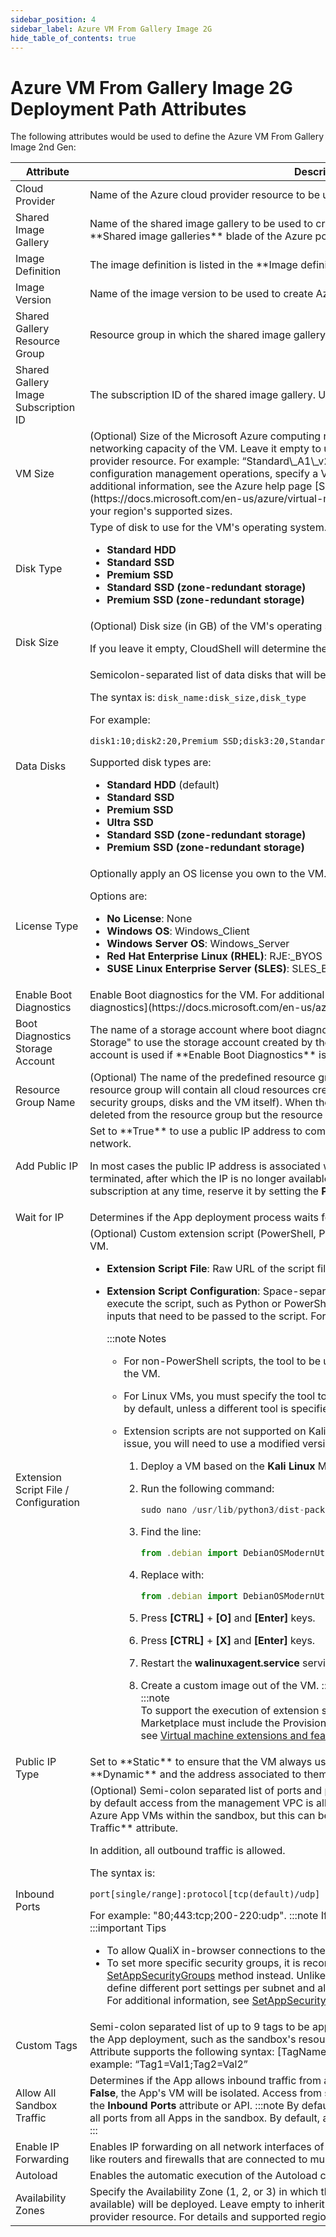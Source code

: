 ```yaml
---
sidebar_position: 4
sidebar_label: Azure VM From Gallery Image 2G
hide_table_of_contents: true
---
```


# Azure VM From Gallery Image 2G Deployment Path Attributes

The following attributes would be used to define the Azure VM From Gallery Image 2nd Gen:

<table>
    <thead>
        <th>Attribute</th>
        <th>Description</th>
    </thead>
    <tbody>
        <tr>
            <td>Cloud Provider</td>
            <td>Name of the Azure cloud provider resource to be used</td>
        </tr>
        <tr>
            <td>Shared Image Gallery</td>
            <td>Name of the shared image gallery to be used to create a VM. The image gallery is listed in the **Shared image galleries** blade of the Azure portal.</td>
        </tr>
        <tr>
            <td>Image Definition</td>
            <td>The image definition is listed in the **Image definitions** blade of the Azure portal.</td>
        </tr>
        <tr>
            <td>Image Version</td>
            <td>Name of the image version to be used to create Azure VMs. Use "latest" if version is unavailable.</td>
        </tr>
        <tr>
            <td>Shared Gallery Resource Group</td>
            <td>Resource group in which the shared image gallery resides.</td>
        </tr>
        <tr>
            <td>Shared Gallery Image Subscription ID</td>
            <td>The subscription ID of the shared image gallery. Use "current" if not set.</td>
        </tr>
        <tr>
            <td>VM Size</td>
            <td>
            (Optional) Size of the Microsoft Azure computing resources, including CPU, memory and networking capacity of the VM. Leave it empty to use the default VM Size that was set in the cloud provider resource. For example: “Standard\_A1\_v2”.
:::important
For Azure Apps that will run configuration management operations, specify a VM size of Standard\_A2\_v2 or larger.
:::
For additional information, see the Azure help page [Sizes for virtual machines in Azure](https://docs.microsoft.com/en-us/azure/virtual-machines/sizes) or use Azure CLI to get a list of your region's supported sizes.
            </td>
        </tr>
        <tr>
            <td>Disk Type</td>
            <td>
            Type of disk to use for the VM's operating system.

- **Standard HDD**
- **Standard SSD**
- **Premium SSD**
- **Standard SSD (zone-redundant storage)**
- **Premium SSD (zone-redundant storage)**
</td>
        </tr>
        <tr>
            <td>Disk Size</td>
            <td>
            (Optional) Disk size (in GB) of the VM's operating system. For example, “17” or “35”.

If you leave it empty, CloudShell will determine the disk size according to the App's **VM Size**.
            </td>
        </tr>
        <tr>
            <td>Data Disks</td>
            <td>
            Semicolon-separated list of data disks that will be added to the VM.

The syntax is: `disk_name:disk_size,disk_type`

For example:

`disk1:10;disk2:20,Premium SSD;disk3:20,Standard SSD (zone-redundant storage)`

Supported disk types are:

- **Standard HDD** (default)
- **Standard SSD**
- **Premium SSD**
- **Ultra SSD**
- **Standard SSD (zone-redundant storage)**
- **Premium SSD (zone-redundant storage)**
</td>
        </tr>
        <tr>
            <td>License Type</td>
            <td>
            Optionally apply an OS license you own to the VM.

Options are:

- **No License**: None
- **Windows OS**: Windows\_Client
- **Windows Server OS**: Windows\_Server
- **Red Hat Enterprise Linux (RHEL)**: RJE:\_BYOS
- **SUSE Linux Enterprise Server (SLES)**: SLES\_BYOS
</td>
        </tr>
        <tr>
            <td>Enable Boot Diagnostics</td>
            <td>Enable Boot diagnostics for the VM. For additional information, see Microsoft Docs' [Azure boot diagnostics](https://docs.microsoft.com/en-us/azure/virtual-machines/boot-diagnostics) article.</td>
        </tr>
        <tr>
            <td>Boot Diagnostics Storage Account</td>
            <td>The name of a storage account where boot diagnostic artifacts will be stored. Enter "Sandbox Storage" to use the storage account created by the sandbox. By default: the managed storage account is used if **Enable Boot Diagnostics** is enabled.</td>
        </tr>
        <tr>
            <td>Resource Group Name</td>
            <td>(Optional) The name of the predefined resource group where the VM will be deployed. This resource group will contain all cloud resources created for the VM (such as network interfaces, security groups, disks and the VM itself). When the VM tears down, its cloud resources will be deleted from the resource group but the resource group will remain.</td>
        </tr>
        <tr>
            <td>Add Public IP</td>
            <td>
            Set to **True** to use a public IP address to communicate with the VM from outside the virtual network.

In most cases the public IP address is associated with the VM until the VM is stopped or terminated, after which the IP is no longer available. To ensure that the IP is available to your subscription at any time, reserve it by setting the **Public IP Type** attribute to **Static**.
            </td>
        </tr>
        <tr>
            <td>Wait for IP</td>
            <td>Determines if the App deployment process waits for the VM to get an IP. Default is **False**.</td>
        </tr>
        <tr>
            <td>Extension Script File / Configuration</td>
            <td>
            (Optional) Custom extension script (PowerShell, Python, batch, etc.) to execute on the deployed VM.

- **Extension Script File**: Raw URL of the script file
- **Extension Script Configuration**: Space-separated value containing the tool to be used to execute the script, such as Python or PowerShell, the script's file name and extension, and any inputs that need to be passed to the script. For example: `python my_script.py input1` `input2`
    
    :::note Notes
    - For non-PowerShell scripts, the tool to be used to execute the script must be installed on the VM.
    - For Linux VMs, you must specify the tool to be used. For Windows VMs, PowerShell is used by default, unless a different tool is specified.
    - Extension scripts are not supported on Kali Linux images in Azure Marketplace. To fix this issue, you will need to use a modified version of the Marketplace image:
        
        1. Deploy a VM based on the **Kali Linux** Marketplace image.
            
        2. Run the following command:
            
            ```javascript
            sudo nano /usr/lib/python3/dist-packages/azurelinuxagent/common/osutil/factory.py
            ```
            
        3. Find the line:
            
            ```javascript
            from .debian import DebianOSModernUtil
            ```
            
        4. Replace with:
            
            ```javascript
            from .debian import DebianOSModernUtil,DebianOSBaseUtil
            ```
            
        5. Press **\[CTRL\]** + **\[O\]** and **\[Enter\]** keys.
        6. Press **\[CTRL\]** + **\[X\]** and **\[Enter\]** keys.
        7. Restart the **walinuxagent.service** service.
        8. Create a custom image out of the VM.
    :::    
:::note    
To support the execution of extension scripts, custom images created outside of Azure Marketplace must include the ProvisionGuestAgent agent. For additional information, see [Virtual machine extensions and features for Windows](https://docs.microsoft.com/en-us/azure/virtual-machines/extensions/features-windows).
:::
            </td>
        </tr>
        <tr>
            <td>Public IP Type</td>
            <td>Set to **Static** to ensure that the VM always uses the same public IP. By default, public IPs are **Dynamic** and the address associated to them may change when the VM is powered off.</td>
        </tr>
        <tr>
            <td>Inbound Ports</td>
            <td>
            (Optional) Semi-colon separated list of ports and protocols to open for inbound traffic. Note that by default access from the management VPC is allowed and all ports are open for traffic between Azure App VMs within the sandbox, but this can be changed using the **Allow All Sandbox Traffic** attribute.

In addition, all outbound traffic is allowed.

The syntax is:

`port[single/range]:protocol[tcp(default)/udp]`

For example: "80;443:tcp;200-220:udp".
:::note
If not specified, the protocol defaults to TCP.
:::
:::important Tips
- To allow QualiX in-browser connections to the VM from the sandbox, include port "22".
- To set more specific security groups, it is recommended to use the TestShell API's [SetAppSecurityGroups](pathname:///api-docs/2023.3/TestShell-API/TestShell%20XML%20RPC%20API.html#SetAppSecurityGroups) method instead. Unlike the **Inbound Ports** attribute, it enables you to define different port settings per subnet and allow inbound access to specific source CIDRs. For additional information, see [SetAppSecurityGroups Code Example](https://help.quali.com/Online%20Help/0.0/Portal/Content/CSP/MNG/SetAppSecurityGroups-code-sample.htm).
:::
            </td>
        </tr>
        <tr>
            <td>Custom Tags</td>
            <td>Semi-colon separated list of up to 9 tags to be applied to all related Azure objects created during the App deployment, such as the sandbox's resource group, VNETs, subnets, NSGs and VMs. Attribute supports the following syntax: [TagName]=[TagValue]; [TagName]=[TagValue]. For example: “Tag1=Val1;Tag2=Val2”</td>
        </tr>
        <tr>
            <td>Allow All Sandbox Traffic</td>
            <td>
            Determines if the App allows inbound traffic from all other Azure Apps in the sandbox. If set to **False**, the App's VM will be isolated. Access from specific Apps or subnets can be defined using the **Inbound Ports** attribute or API.
:::note
By default, this attribute is **True**, and access is allowed to all ports from all Apps in the sandbox. By default, all ports are open for traffic within the sandbox.
:::
            </td>
        </tr>
        <tr>
            <td>Enable IP Forwarding</td>
            <td>Enables IP forwarding on all network interfaces of the app in order to support virtual appliances like routers and firewalls that are connected to multiple subnets.</td>
        </tr>
        <tr>
            <td>Autoload</td>
            <td>Enables the automatic execution of the Autoload command during reservation Setup.</td>
        </tr>
        <tr>
            <td>Availability Zones</td>
            <td>Specify the Availability Zone (1, 2, or 3) in which the App’s VM, managed disk and public IP (if available) will be deployed. Leave empty to inherit the Availability Zones defined on the cloud provider resource. For details and supported regions, see [Regions and availability zones](https://learn.microsoft.com/en-us/azure/availability-zones/az-overview).</td>
        </tr>
    </tbody>
</table>